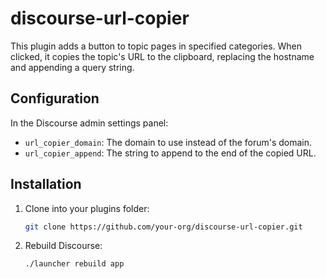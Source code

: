 # discourse-url-copier

This plugin adds a button to topic pages in specified categories. When clicked, it copies the topic's URL to the clipboard, replacing the hostname and appending a query string.

## Configuration

In the Discourse admin settings panel:

- `url_copier_domain`: The domain to use instead of the forum's domain.
- `url_copier_append`: The string to append to the end of the copied URL.

## Installation

1. Clone into your plugins folder:
   ```bash
   git clone https://github.com/your-org/discourse-url-copier.git
   ```

2. Rebuild Discourse:
   ```bash
   ./launcher rebuild app
   ```
